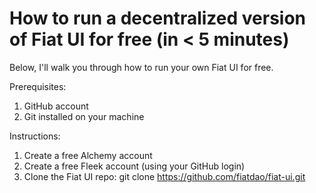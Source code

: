 # How to run a decentralized version of Fiat UI for free (in < 5 minutes)

Below, I'll walk you through how to run your own Fiat UI for free.

Prerequisites:
1. GitHub account
2. Git installed on your machine

Instructions:
1. Create a free Alchemy account
2. Create a free Fleek account (using your GitHub login)
3. Clone the Fiat UI repo: git clone https://github.com/fiatdao/fiat-ui.git
